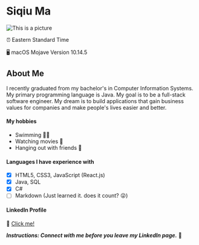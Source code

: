 # Siqiu Ma

![This is a picture](https://besthdpics.com/storage/image/Nice-Cute-Wallpapers-HD-Wallpapers-of-Nature-Full-HD-p-Desktop-Backgrounds-for-PC-Mac-Laptop-Tablet-world-of-sofas-16165744.jpg)

:alarm_clock: 
Eastern Standard Time

:desktop_computer: 
macOS Mojave Version 10.14.5

## About Me

I recently graduated from my bachelor's in Computer Information Systems. 
My primary programming language is Java. My goal is to be a full-stack software engineer. 
My dream is to build applications that gain business values for companies and make people's lives easier and better. 

#### My hobbies

* Swimming 
:swimming_woman:
* Watching movies 
:popcorn:
* Hanging out with friends 
:beer:

#### Languages I have experience with

- [x] HTML5, CSS3, JavaScript (React.js)
- [x] Java, SQL
- [x] C#
- [ ] Markdown (Just learned it. does it count? 
:stuck_out_tongue_winking_eye:)

#### LinkedIn Profile
:link: 
[Click me!](https://www.linkedin.com/in/siqiu-ma/)

_**Instructions: Connect with me before you leave my LinkedIn page.**_ 
:handshake:
